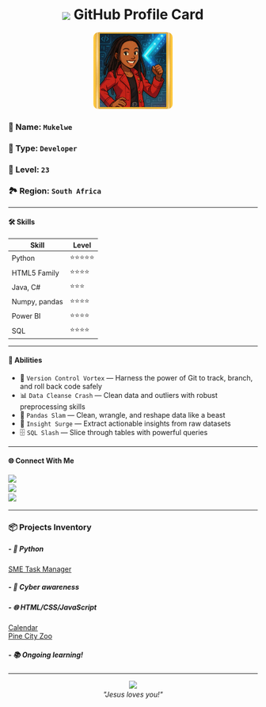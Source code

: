 <h1 align="center">
  <img src="https://img.icons8.com/color/96/pokeball-2.png" width="32" style="vertical-align:middle" />
  <b>GitHub Profile Card</b>
</h1>

<p align="center">
  <img src="https://raw.githubusercontent.com/mukelwe-m/mukelwe-m/main/profile_card.png" " width="160" style="border-radius: 10px;"/>
</p>

### 🧬 Name: `Mukelwe`
### 💼 Type: `Developer`
### 🧢 Level: `23`
### 🏞️ Region: `South Africa` 

---

#### 🛠️ Skills

| Skill           | Level |
|----------------|-------|
| Python          | ⭐⭐⭐⭐⭐|
| HTML5 Family    | ⭐⭐⭐⭐  |
| Java, C#        | ⭐⭐⭐    |
| Numpy, pandas   | ⭐⭐⭐⭐  |
| Power BI        | ⭐⭐⭐⭐  |
| SQL             | ⭐⭐⭐⭐  |

---

#### 🧰 Abilities

- 🔄 `Version Control Vortex` — Harness the power of Git to track, branch, and roll back code safely 
- 📊 `Data Cleanse Crash` — Clean data and outliers with robust preprocessing skills
- 🐼 `Pandas Slam` — Clean, wrangle, and reshape data like a beast  
- 🧠 `Insight Surge` — Extract actionable insights from raw datasets
- 🗄️ `SQL Slash` — Slice through tables with powerful queries

---

#### 🌐 Connect With Me

<p align="left">
  <a href="https://github.com/mukelwe-m" style="text-decoration: none;">
    <img src="https://img.shields.io/badge/GitHub-100000?style=for-the-badge&logo=github&logoColor=white" />
  </a>
<br/>
  <a href="https://www.linkedin.com/in/mukelwe-mdluli/" style="text-decoration: none;">
    <img src="https://img.shields.io/badge/LinkedIn-0077B5?style=for-the-badge&logo=linkedin&logoColor=white" />
  </a>
<br/>
  <a href="https://medium.com/@mukelwemdluli" style="text-decoration: none;">
    <img src="https://img.shields.io/badge/Medium-12100E?style=for-the-badge&logo=medium&logoColor=white" />
  </a>
</p>

---

### 📦 Projects Inventory

<h5>- 🐍 Python</h5>
<a href="#">SME Task Manager</a> 
<h5>- 🔐 Cyber awareness</h5>
<h5>- 🌐 HTML/CSS/JavaScript</h5>
<a href="https://mukelwe-m.github.io/calculator">Calendar</a></br>
<a href="https://mukelwe-m.github.io/pine-city-zoo/">Pine City Zoo</a> 
<h5>- 📚 Ongoing learning!</h5>

---

<p align="center">
  <img src="https://img.icons8.com/plasticine/100/github.png" width="40" />
  <br>
  <i>"Jesus loves you!"</i>
</p>

<!---
mukelwe-m/mukelwe-m is a ✨ special ✨ repository because its `README.md` (this file) appears on your GitHub profile.
You can click the Preview link to take a look at your changes.
--->

